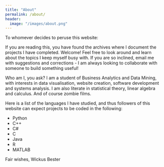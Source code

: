 ```yaml
---
title: "About"
permalink: /about/
header:
  image: "/images/about.png"
---
```


To whomever decides to peruse this website:

If you are reading this, you have found the archives where I document the projects I have completed. Welcome! Feel free to look around and learn about the topics I keep myself busy with. If you are so inclined, email me with suggestions and corrections - I am always looking to collaborate with someone to build something useful!

Who am I, you ask? I am a student of Business Analytics and Data Mining, with interests in data visualisation, website creation, software development and systems analysis. I am also literate in statistical theory, linear algebra and calculus. And of course zombie films.

Here is a list of the languages I have studied, and thus followers of this website can expect projects to be coded in the following:
- Python
- C++
- C#
- C
- Java
- R
- MATLAB

Fair wishes,
Wickus Bester
